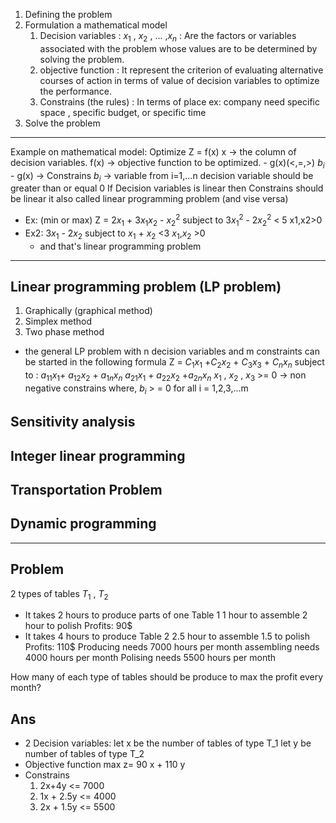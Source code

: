 1. Defining the problem
2. Formulation a mathematical model
	1) Decision variables : $x_1$ , $x_2$ , ... ,$x_n$ :
		Are the factors or variables associated with the problem whose values are to be determined by solving the problem.
	2) objective function : 
		It represent the criterion of evaluating alternative courses of action in terms of value of decision variables to optimize the performance.
	3) Constrains (the rules) : 
		In terms of place ex: company need specific space , specific budget, or specific time 
3. Solve the problem	
---
Example on mathematical model:
	Optimize Z = f(x)
	x -> the column of decision variables.
	f(x) -> objective function to be optimized.
	- g(x)(<,=,>) $b_i$
	- g(x) -> Constrains
	$b_i$ -> variable from i=1,...n
	decision variable should be greater than or equal 0
If Decision variables is linear then Constrains should be linear it also called linear programming problem (and vise versa)
- Ex:
	(min or max) Z = $2x_1$ + $3x_1 x_2$ - $x_2^2$ 
	subject to $3x^2_1$ - $2x_2^2$ < 5
	x1,x2>0
- Ex2:
	$3x_1$ - $2x_2$ 
	subject to $x_1$ + $x_2$ <3
	$x_1$,$x_2$ >0
	- and that's linear programming problem
---
## Linear programming problem (LP problem)
1) Graphically (graphical method)
2) Simplex method
3) Two phase method
- the general LP problem with n decision variables and m constraints can be started in the following formula
 Z = $C_1 x_1$ +$C_2 x_2$ + $C_3 x_3$  + $C_n x_n$
 subject to : 
	 $a_{11} x_1$+ $a_{12} x_2$ + $a_{1n} x_n$
	 $a_{21} x_1$ + $a_{22} x_2$ +$a_{2n} x_n$
	 $x_1$ , $x_2$ , $x_3$ >= 0 -> non negative constrains
	 where, $b_i$ > = 0 for all i = 1,2,3,...m  
## Sensitivity analysis
## Integer linear programming
## Transportation Problem
## Dynamic programming

---
## Problem
2 types of tables $T_1$ , $T_2$ 
- It takes 2 hours to produce parts of one Table 1
	1 hour to assemble 
	2 hour to polish
	Profits: 90$ 
- It takes 4 hours to produce Table 2
	2.5 hour to assemble
	1.5 to polish
	Profits: 110$
Producing needs 7000 hours per month
assembling needs 4000 hours per month
Polising needs 5500 hours per month

How many of each type of tables should be produce to max the profit every month?
## Ans
- 2 Decision variables: 
	let x be the number of tables of type T_1
	let y be number of tables of type T_2
- Objective function
	max z= 90 x + 110 y
- Constrains
	1. 2x+4y <= 7000
	2. 1x + 2.5y <= 4000
	3. 2x + 1.5y <= 5500